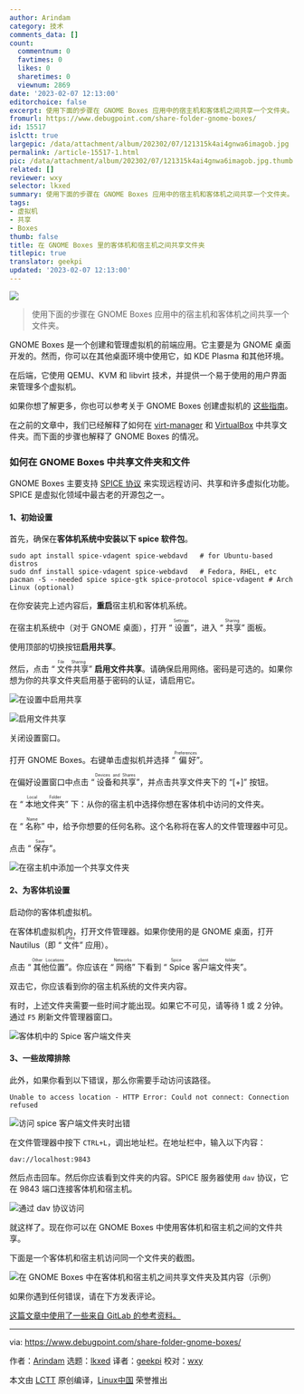 ```yaml
---
author: Arindam
category: 技术
comments_data: []
count:
  commentnum: 0
  favtimes: 0
  likes: 0
  sharetimes: 0
  viewnum: 2869
date: '2023-02-07 12:13:00'
editorchoice: false
excerpt: 使用下面的步骤在 GNOME Boxes 应用中的宿主机和客体机之间共享一个文件夹。
fromurl: https://www.debugpoint.com/share-folder-gnome-boxes/
id: 15517
islctt: true
largepic: /data/attachment/album/202302/07/121315k4ai4gnwa6imagob.jpg
permalink: /article-15517-1.html
pic: /data/attachment/album/202302/07/121315k4ai4gnwa6imagob.jpg.thumb.jpg
related: []
reviewer: wxy
selector: lkxed
summary: 使用下面的步骤在 GNOME Boxes 应用中的宿主机和客体机之间共享一个文件夹。
tags:
- 虚拟机
- 共享
- Boxes
thumb: false
title: 在 GNOME Boxes 里的客体机和宿主机之间共享文件夹
titlepic: true
translator: geekpi
updated: '2023-02-07 12:13:00'
---
```


![](/data/attachment/album/202302/07/121315k4ai4gnwa6imagob.jpg)



> 
> 使用下面的步骤在 GNOME Boxes 应用中的宿主机和客体机之间共享一个文件夹。
> 
> 
> 


GNOME Boxes 是一个创建和管理虚拟机的前端应用。它主要是为 GNOME 桌面开发的。然而，你可以在其他桌面环境中使用它，如 KDE Plasma 和其他环境。


在后端，它使用 QEMU、KVM 和 libvirt 技术，并提供一个易于使用的用户界面来管理多个虚拟机。


如果你想了解更多，你也可以参考关于 GNOME Boxes 创建虚拟机的 [这些指南](https://www.debugpoint.com/tag/boxes)。


在之前的文章中，我们已经解释了如何在 [virt-manager](https://www.debugpoint.com/share-folder-virt-manager/) 和 [VirtualBox](https://www.debugpoint.com/share-folder-between-host-guest-virtualbox/) 中共享文件夹。而下面的步骤也解释了 GNOME Boxes 的情况。


### 如何在 GNOME Boxes 中共享文件夹和文件


GNOME Boxes 主要支持 [SPICE 协议](https://www.spice-space.org/index.html) 来实现远程访问、共享和许多虚拟化功能。SPICE 是虚拟化领域中最古老的开源包之一。


#### 1、初始设置


首先，确保在**客体机系统中安装以下 spice 软件包**。



```
sudo apt install spice-vdagent spice-webdavd   # for Ubuntu-based distros
sudo dnf install spice-vdagent spice-webdavd   # Fedora, RHEL, etc
pacman -S --needed spice spice-gtk spice-protocol spice-vdagent # Arch Linux (optional)

```

在你安装完上述内容后，**重启**宿主机和客体机系统。


在宿主机系统中（对于 GNOME 桌面），打开 “<ruby> 设置 <rt>  Settings </rt></ruby>”，进入 “<ruby> 共享 <rt>  Sharing </rt></ruby>” 面板。


使用顶部的切换按钮**启用共享**。


然后，点击 “<ruby> 文件共享 <rt>  File Sharing </rt></ruby>” **启用文件共享**。请确保启用网络。密码是可选的。如果你想为你的共享文件夹启用基于密码的认证，请启用它。


![在设置中启用共享](/data/attachment/album/202302/07/121512nj2kzlgsl7xsr7gr.jpg)


![启用文件共享](/data/attachment/album/202302/07/121518rrv7mta71a131ahv.jpg)


关闭设置窗口。


打开 GNOME Boxes。右键单击虚拟机并选择 “<ruby> 偏好 <rt>  Preferences </rt></ruby>”。


在偏好设置窗口中点击 “<ruby> 设备和共享 <rt>  Devices and Shares </rt></ruby>”，并点击共享文件夹下的 “[+]” 按钮。


在 “<ruby> 本地文件夹 <rt>  Local Folder </rt></ruby>” 下：从你的宿主机中选择你想在客体机中访问的文件夹。


在 “<ruby> 名称 <rt>  Name </rt></ruby>” 中，给予你想要的任何名称。这个名称将在客人的文件管理器中可见。


点击 “<ruby> 保存 <rt>  Save </rt></ruby>”。


![在宿主机中添加一个共享文件夹](/data/attachment/album/202302/07/121524wobvcfhdfb9fyddb.jpg)


#### 2、为客体机设置


启动你的客体机虚拟机。


在客体机虚拟机内，打开文件管理器。如果你使用的是 GNOME 桌面，打开 Nautilus（即 “<ruby> 文件 <rt>  Files </rt></ruby>” 应用）。


点击 “<ruby> 其他位置 <rt>  Other Locations </rt></ruby>”。你应该在 “<ruby> 网络 <rt>  Networks </rt></ruby>” 下看到 “<ruby> Spice 客户端文件夹 <rt>  Spice client folder </rt></ruby>”。


双击它，你应该看到你的宿主机系统的文件夹内容。


有时，上述文件夹需要一些时间才能出现。如果它不可见，请等待 1 或 2 分钟。通过 `F5` 刷新文件管理器窗口。


![客体机中的 Spice 客户端文件夹](/data/attachment/album/202302/07/121531gqwk4g5728yc2jgy.jpg)


#### 3、一些故障排除


此外，如果你看到以下错误，那么你需要手动访问该路径。



```
Unable to access location - HTTP Error: Could not connect: Connection refused

```

![访问 spice 客户端文件夹时出错](/data/attachment/album/202302/07/121538nckzbtt7i2vtbw2i.jpg)


在文件管理器中按下 `CTRL+L`，调出地址栏。在地址栏中，输入以下内容：



```
dav://localhost:9843

```

然后点击回车。然后你应该看到文件夹的内容。SPICE 服务器使用 `dav` 协议，它在 9843 端口连接客体机和宿主机。


![通过 dav 协议访问](/data/attachment/album/202302/07/121546ded1rukdkkshag7d.jpg)


就这样了。现在你可以在 GNOME Boxes 中使用客体机和宿主机之间的文件共享。


下面是一个客体机和宿主机访问同一个文件夹的截图。


![在 GNOME Boxes 中在客体机和宿主机之间共享文件夹及其内容（示例）](/data/attachment/album/202302/07/121554wtm3aqzcczu9tzte.jpg)


如果你遇到任何错误，请在下方发表评论。


[这篇文章中使用了一些来自 GitLab 的参考资料。](https://gitlab.gnome.org/GNOME/gnome-boxes/-/issues/430)




---


via: <https://www.debugpoint.com/share-folder-gnome-boxes/>


作者：[Arindam](https://www.debugpoint.com/author/admin1/) 选题：[lkxed](https://github.com/lkxed) 译者：[geekpi](https://github.com/geekpi) 校对：[wxy](https://github.com/wxy)


本文由 [LCTT](https://github.com/LCTT/TranslateProject) 原创编译，[Linux中国](https://linux.cn/) 荣誉推出